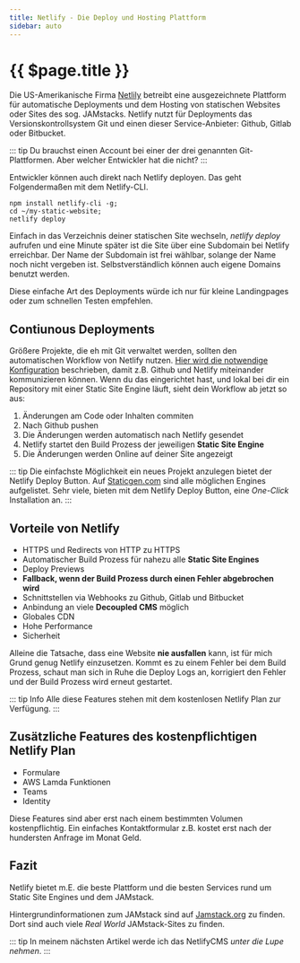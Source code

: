 ```yaml
---
title: Netlify - Die Deploy und Hosting Plattform
sidebar: auto
---
```

# {{ $page.title }}
Die US-Amerikanische Firma [Netlily](https://netlify.com) betreibt eine ausgezeichnete Plattform für automatische Deployments und dem Hosting von statischen Websites oder Sites des sog. JAMstacks. Netlify nutzt für Deployments das Versionskontrollsystem Git und einen dieser Service-Anbieter: Github, Gitlab oder Bitbucket.

::: tip
Du brauchst einen Account bei einer der drei genannten Git-Plattformen. 
Aber welcher Entwickler hat die nicht?
:::

Entwickler können auch direkt nach Netlify deployen. Das geht Folgendermaßen mit dem Netlify-CLI.

```
npm install netlify-cli -g;
cd ~/my-static-website;
netlify deploy
```
Einfach in das Verzeichnis deiner statischen Site wechseln, *netlify deploy* aufrufen und eine Minute später ist die Site über eine Subdomain bei Netlify erreichbar. Der Name der Subdomain ist frei wählbar, solange der Name noch nicht vergeben ist. Selbstverständlich können auch eigene Domains benutzt werden.

Diese einfache Art des Deployments würde ich nur für kleine Landingpages oder zum schnellen Testen empfehlen.

## Contiunous Deployments
Größere Projekte, die eh mit Git verwaltet werden, sollten den automatischen Workflow von Netlify nutzen. [Hier wird die notwendige Konfiguration](https://www.netlify.com/blog/2016/09/29/a-step-by-step-guide-deploying-on-netlify/) beschrieben, damit z.B. Github und Netlify miteinander kommunizieren können.
Wenn du das eingerichtet hast, und lokal bei dir ein Repository mit einer Static Site Engine läuft, sieht dein Workflow ab jetzt so aus:

1. Änderungen am Code oder Inhalten commiten
2. Nach Github pushen
3. Die Änderungen werden automatisch nach Netlify gesendet
4. Netlify startet den Build Prozess der jeweiligen **Static Site Engine**
5. Die Änderungen werden Online auf deiner Site angezeigt

::: tip
Die einfachste Möglichkeit ein neues Projekt anzulegen bietet der Netlify Deploy Button. Auf [Staticgen.com](https://www.staticgen.com/) sind alle möglichen Engines aufgelistet. Sehr viele, bieten mit dem Netlify Deploy Button, eine *One-Click* Installation an.
:::

## Vorteile von Netlify
- HTTPS und Redirects von HTTP zu HTTPS
- Automatischer Build Prozess für nahezu alle **Static Site Engines**
- Deploy Previews
- **Fallback, wenn der Build Prozess durch einen Fehler abgebrochen wird**
- Schnittstellen via Webhooks zu Github, Gitlab und Bitbucket
- Anbindung an viele **Decoupled CMS** möglich
- Globales CDN
- Hohe Performance
- Sicherheit

Alleine die Tatsache, dass eine Website **nie ausfallen** kann, ist für mich Grund genug Netlify einzusetzen. Kommt es zu einem Fehler bei dem Build Prozess, schaut man sich in Ruhe die Deploy Logs an, korrigiert den Fehler und der Build Prozess wird erneut gestartet.

::: tip Info
Alle diese Features stehen mit dem kostenlosen Netlify Plan zur Verfügung.
:::

## Zusätzliche Features des kostenpflichtigen Netlify Plan
- Formulare
- AWS Lamda Funktionen
- Teams
- Identity

Diese Features sind aber erst nach einem bestimmten Volumen kostenpflichtig. Ein einfaches Kontaktformular z.B. kostet erst nach der hundersten Anfrage im Monat Geld.

## Fazit
Netlify bietet m.E. die beste Plattform und die besten Services rund um Static Site Engines und dem JAMstack.

Hintergrundinformationen zum JAMstack sind auf [Jamstack.org](https://jamstack.org/) zu finden. Dort sind auch viele *Real World* JAMstack-Sites zu finden.

::: tip
In meinem nächsten Artikel werde ich das NetlifyCMS *unter die Lupe nehmen*.
:::


